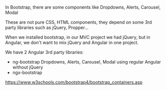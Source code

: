 In Bootstrap, there are some components like Dropdowns, Alerts, Carousel, Modal

These are not pure CSS, HTML components, they depend on some 3rd party libraries such as jQuery, Propper...

When we installed bootstrap, in our MVC project we had jQuery, but in Angular, we don't want to mix jQuery and Angular in one project.

We have 2 Angular 3rd party libraries:

- ng-bootstrap Dropdowns, Alerts, Carousel, Modal using regular Angular without jQuery
- ngx-bootstrap



https://www.w3schools.com/bootstrap4/bootstrap_containers.asp